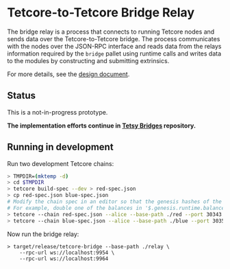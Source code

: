 # Tetcore-to-Tetcore Bridge Relay

The bridge relay is a process that connects to running Tetcore nodes and sends data over the Tetcore-to-Tetcore bridge. The process communicates with the nodes over the JSON-RPC interface and reads data from the relays information required by the `bridge` pallet using runtime calls and writes data to the modules by constructing and submitting extrinsics.

For more details, see the [design document](doc/design.md).

## Status

This is a not-in-progress prototype.

**The implementation efforts continue in [Tetsy Bridges](https://github.com/tetcoin/tetsy-bridges-common) repository.**

## Running in development

Run two development Tetcore chains:

```bash
> TMPDIR=(mktemp -d)
> cd $TMPDIR
> tetcore build-spec --dev > red-spec.json
> cp red-spec.json blue-spec.json
# Modify the chain spec in an editor so that the genesis hashes of the two chains differ.
# For example, double one of the balances in '$.genesis.runtime.balances.balances'.
> tetcore --chain red-spec.json --alice --base-path ./red --port 30343 --ws-port 9954
> tetcore --chain blue-spec.json --alice --base-path ./blue --port 30353 --ws-port 9964
```

Now run the bridge relay:

```
> target/release/tetcore-bridge --base-path ./relay \
    --rpc-url ws://localhost:9954 \
    --rpc-url ws://localhost:9964
```
